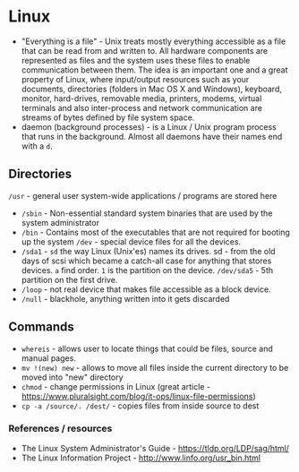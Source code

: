 # Linux

* "Everything is a file" - Unix treats mostly everything accessible as a file that can be read from and written to. All hardware components are represented as files and the system uses these files to enable communication between them. The idea is an important one and a great property of Linux, where input/output resources such as your documents, directories (folders in Mac OS X and Windows), keyboard, monitor, hard-drives, removable media, printers, modems, virtual terminals and also inter-process and network communication are streams of bytes defined by file system space.
* daemon (background processes) - is a Linux / Unix program process that runs in the background. Almost all daemons have their names end with a `d`.

## Directories

`/usr` - general user system-wide applications / programs are stored here
  * `/sbin` - Non-essential standard system binaries that are used by the system administrator
  * `/bin` - Contains most of the executables that are not required for booting up the system 
`/dev` - special device files for all the devices. 
  * `/sda1` - `sd` the  way Linux (Unix'es) names its drives. sd - from the old days of scsi which became a catch-all case for anything that stores devices. `a` find order. `1` is the partition on the device. `/dev/sda5` - 5th partition on the first drive.
  * `/loop` - not real device that makes file accessible as a block device.
  * `/null` - blackhole, anything written into it gets discarded


## Commands

* `whereis` - allows user to locate things that could be files, source and manual pages.
* `mv !(new) new` - allows to move all files inside the current directory to be moved into "new" directory
* `chmod` - change permissions in Linux (great article - https://www.pluralsight.com/blog/it-ops/linux-file-permissions)
* `cp -a /source/. /dest/` - copies files from inside source to dest

### References / resources

* The Linux System Administrator's Guide - https://tldp.org/LDP/sag/html/
* The Linux Information Project - http://www.linfo.org/usr_bin.html
